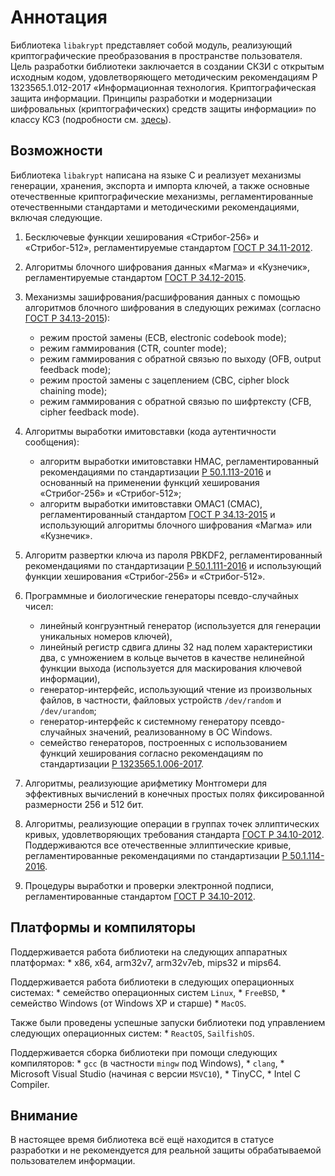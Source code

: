 # Аннотация

Библиотека `libakrypt` представляет собой модуль, реализующий криптографические
преобразования в пространстве пользователя. Цель разработки библиотеки заключается в создании СКЗИ
с открытым исходным кодом, удовлетворяющего методическим рекомендациям Р 1323565.1.012-2017
«Информационная технология. Криптографическая защита информации.
Принципы разработки и модернизации шифровальных (криптографических) средств защиты
информации» по классу КС3 (подробности см. [здесь](https://tc26.ru/standarts/rekomendatsii-po-standartizatsii/r-1323565-1-012-2017-informatsionnaya-tekhnologiya-kriptograficheskaya-zashchita-informatsii-printsipy-razrabotki-i-modernizatsii-shifrovalnykh-kriptograficheskikh-sredstv-zashchity-informatsii.html)).

## Возможности

Библиотека `libakrypt` написана на языке C и реализует механизмы генерации, хранения, экспорта и импорта ключей, а также
основные отечественные криптографические механизмы, регламентированные отечественными стандартами
и методическими рекомендациями, включая следующие.

1. Бесключевые функции хеширования «Стрибог-256» и «Стрибог-512», регламентируемые
   стандартом [ГОСТ Р 34.11-2012](https://tc26.ru/standarts/natsionalnye-standarty/gost-r-34-11-2012-informatsionnaya-tekhnologiya-kriptograficheskaya-zashchita-informatsii-funktsiya-kheshirovaniya.html).

2. Алгоритмы блочного шифрования данных «Магма» и «Кузнечик», регламентируемые
   стандартом [ГОСТ Р 34.12-2015](https://tc26.ru/standarts/natsionalnye-standarty/gost-r-34-12-2015-informatsionnaya-tekhnologiya-kriptograficheskaya-zashchita-informatsii-blochnye-shifry.html).

3. Механизмы зашифрования/расшифрования данных c помощью алгоритмов блочного шифрования
   в следующих режимах (согласно [ГОСТ Р 34.13-2015](https://tc26.ru/standarts/natsionalnye-standarty/gost-r-34-13-2015-informatsionnaya-tekhnologiya-kriptograficheskaya-zashchita-informatsii-rezhimy-raboty-blochnykh-shifrov.html)):
    * режим простой замены (ECB, electronic codebook mode);
    * режим гаммирования (CTR, counter mode);
    * режим гаммирования с обратной связью по выходу (OFB, output feedback mode);
    * режим простой замены с зацеплением (CBC, cipher block chaining mode);
    * режим гаммирования с обратной связью по шифртексту (CFB, cipher feedback mode).

4. Алгоритмы выработки имитовставки (кода аутентичности сообщения):
    * алгоритм выработки имитовставки HMAC, регламентированный рекомендациями по
    стандартизации [Р 50.1.113-2016](https://tc26.ru/standarts/rekomendatsii-po-standartizatsii/r-50-1-113-2016-informatsionnaya-tekhnologiya-kriptograficheskaya-zashchita-informatsii-kriptograficheskie-algoritmy-soputstvuyushchie-primeneniyu-algoritmov-elektronnoy-tsifrovoy-podpisi-i-funktsii-kheshirovaniya.html) и
    основанный на применении функций хеширования «Стрибог-256» и «Стрибог-512»;
    * алгоритм выработки имитовставки OMAC1 (CMAC), регламентированный стандартом [ГОСТ Р 34.13-2015](https://tc26.ru/standarts/natsionalnye-standarty/gost-r-34-13-2015-informatsionnaya-tekhnologiya-kriptograficheskaya-zashchita-informatsii-rezhimy-raboty-blochnykh-shifrov.html) и
    использующий алгоритмы блочного шифрования «Магма» или «Кузнечик».

5. Алгоритм развертки ключа из пароля PBKDF2, регламентированный рекомендациями по стандартизации
   [Р 50.1.111-2016](https://tc26.ru/standarts/rekomendatsii-po-standartizatsii/r-50-1-111-2016-informatsionnaya-tekhnologiya-kriptograficheskaya-zashchita-informatsii-parolnaya-zashchita-klyuchevoy-informatsii.html)
   и использующий функции хеширования «Стрибог-256» и «Стрибог-512».

6. Программные и биологические генераторы псевдо-случайных чисел:
    * линейный конгруэнтный генератор (используется для генерации уникальных номеров ключей),
    * линейный регистр сдвига длины 32 над полем характеристики два,
      с умножением в кольце вычетов в качестве нелинейной функции выхода (используется для маскирования ключевой информации),
    * генератор-интерфейс, использующий чтение из произвольных файлов, в частности,
       файловых устройств `/dev/random` и `/dev/urandom`;
    * генератор-интерфейс к системному генератору псевдо-случайных значений, реализованному в ОС Windows.
    * семейство генераторов, построенных с использованием функций хеширования
      согласно рекомендациям по стандартизации
      [Р 1323565.1.006-2017](https://tc26.ru/standarts/rekomendatsii-po-standartizatsii/r-1323565-1-006-2017-informatsionnaya-tekhnologiya-kriptograficheskaya-zashchita-informatsii-mekhanizmy-vyrabotki-psevdosluchaynykh-posledovatelnostey.html).

7. Алгоритмы, реализующие арифметику Монтгомери для эффективных вычислений в конечных простых полях
   фиксированной размерности 256 и 512 бит.

8. Алгоритмы, реализующие операции в группах точек эллиптических кривых,
   удовлетворяющих требования стандарта [ГОСТ Р 34.10-2012](https://tc26.ru/standarts/natsionalnye-standarty/gost-r-34-10-2012-informatsionnaya-tekhnologiya-kriptograficheskaya-zashchita-informatsii-protsessy-formirovaniya-i-proverki-elektronnoy-tsifrovoy-podpisi.html).
   Поддерживаются все отечественные
   эллиптические кривые, регламентированные рекомендациями по стандартизации
   [Р 50.1.114-2016](https://tc26.ru/standarts/rekomendatsii-po-standartizatsii/r-50-1-114-2016-informatsionnaya-tekhnologiya-kriptograficheskaya-zashchita-informatsii-parametry-ellipticheskikh-krivykh-dlya-kriptograficheskikh-algoritmov-i-protokolov.html).

9. Процедуры выработки и проверки электронной подписи, регламентированные
   стандартом [ГОСТ Р 34.10-2012](https://tc26.ru/standarts/natsionalnye-standarty/gost-r-34-10-2012-informatsionnaya-tekhnologiya-kriptograficheskaya-zashchita-informatsii-protsessy-formirovaniya-i-proverki-elektronnoy-tsifrovoy-podpisi.html).

## Платформы и компиляторы

Поддерживается работа библиотеки на следующих аппаратных платформах:
    * x86, x64, arm32v7, arm32v7eb, mips32 и mips64.

Поддерживается работа библиотеки в следующих операционных системах:
    * семейство операционных систем `Linux`,
    * `FreeBSD`,
    * семейство Windows (от Windows XP и старше)
    * `MacOS`.

Также были проведены успешные запуски библиотеки под управлением следующих операционных систем:
    * `ReactOS`, `SailfishOS`.

Поддерживается сборка библиотеки при помощи следующих компиляторов:
    * `gcc` (в частности `mingw` под Windows),
    * `clang`,
    * Microsoft Visual Studio (начиная с версии `MSVC10`),
    * TinyCC,
    * Intel C Compiler.

## Внимание

В настоящее время библиотека всё ещё находится в статусе разработки и не рекомендуется для
реальной защиты обрабатываемой пользователем информации.
